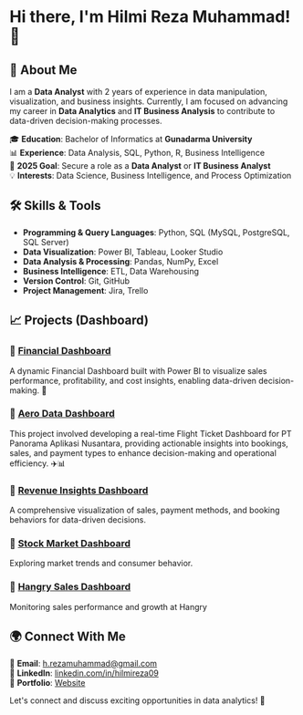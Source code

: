 # Hi there, I'm Hilmi Reza Muhammad! 👋

## 🚀 About Me
I am a **Data Analyst** with 2 years of experience in data manipulation, visualization, and business insights. Currently, I am focused on advancing my career in **Data Analytics** and **IT Business Analysis** to contribute to data-driven decision-making processes.

🎓 **Education**: Bachelor of Informatics at **Gunadarma University**  
📊 **Experience**: Data Analysis, SQL, Python, R, Business Intelligence  
🎯 **2025 Goal**: Secure a role as a **Data Analyst** or **IT Business Analyst**  
💡 **Interests**: Data Science, Business Intelligence, and Process Optimization  

## 🛠️ Skills & Tools
- **Programming & Query Languages**: Python, SQL (MySQL, PostgreSQL, SQL Server)
- **Data Visualization**: Power BI, Tableau, Looker Studio
- **Data Analysis & Processing**: Pandas, NumPy, Excel
- **Business Intelligence**: ETL, Data Warehousing
- **Version Control**: Git, GitHub
- **Project Management**: Jira, Trello

## 📈 Projects (Dashboard)
### 🔹 [Financial Dashboard](https://github.com/hilmireza09/MyDashboard/blob/main/Dashboards/Financial%20Dashboard.pbix)
A dynamic Financial Dashboard built with Power BI to visualize sales performance, profitability, and cost insights, enabling data-driven decision-making. 🚀

### 🔹 [Aero Data Dashboard](https://github.com/hilmireza09/MyDashboard/blob/main/Dashboards/Aero%20Data%20Dashboard.pbix)
This project involved developing a real-time Flight Ticket Dashboard for PT Panorama Aplikasi Nusantara, providing actionable insights into bookings, sales, and payment types to enhance decision-making and operational efficiency. ✈️📊

### 🔹 [Revenue Insights Dashboard](https://github.com/hilmireza09/MyDashboard/blob/main/Dashboards/Revenue%20Insights%20Dashboard.pbix)
A comprehensive visualization of sales, payment methods, and booking behaviors for data-driven decisions.

### 🔹 [Stock Market Dashboard](https://github.com/hilmireza09/MyDashboard/blob/main/Dashboards/Stock%20Market%20Dashboard.twbx)
Exploring market trends and consumer behavior.

### 🔹 [Hangry Sales Dashboard](https://lookerstudio.google.com/u/0/reporting/dfd39f25-29ba-4758-ada5-079cccb29dcb/page/XHCCE/edit)
Monitoring sales performance and growth at Hangry

## 🌍 Connect With Me
📧 **Email**: h.rezamuhammad@gmail.com  
🔗 **LinkedIn**: [linkedin.com/in/hilmireza09](#)  
📂 **Portfolio**: [Website](https://github.com/hilmireza09)  

Let's connect and discuss exciting opportunities in data analytics! 🚀

